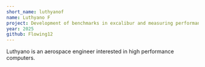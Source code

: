 ```yaml
---
short_name: luthyanof
name: Luthyano F
project: Development of benchmarks in excalibur and measuring performance on HPC systems. 
year: 2025
github: Flowing12
---
```


Luthyano is an aerospace engineer interested in high performance computers.
